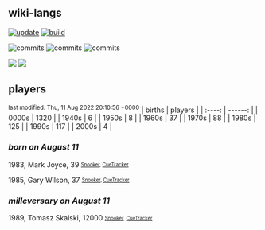 ## wiki-langs
[![update](https://github.com/dreamerminsk/wiki-langs/actions/workflows/update-tables.yml/badge.svg)](https://github.com/dreamerminsk/wiki-langs/actions/workflows/update-tables.yml)
[![build](https://github.com/dreamerminsk/wiki-langs/actions/workflows/build.yml/badge.svg)](https://github.com/dreamerminsk/wiki-langs/actions/workflows/build.yml)

![commits](https://img.shields.io/github/commit-activity/y/dreamerminsk/wiki-langs)
![commits](https://img.shields.io/github/commit-activity/m/dreamerminsk/wiki-langs)
![commits](https://img.shields.io/github/commit-activity/w/dreamerminsk/wiki-langs)

![](https://img.shields.io/github/languages/code-size/dreamerminsk/wiki-langs)
![](https://img.shields.io/github/repo-size/dreamerminsk/wiki-langs)

## players
<sup>last modified: Thu, 11 Aug 2022 20:10:56 +0000</sup>
| births | players |
| :----: | ------: |
| 0000s | 1320 |
| 1940s | 6 |
| 1950s | 8 |
| 1960s | 37 |
| 1970s | 88 |
| 1980s | 125 |
| 1990s | 117 |
| 2000s | 4 |

### ***born on August 11***
1983, Mark Joyce, 39 <sub><sup>[Snooker](http://www.snooker.org/res/index.asp?player=48), [CueTracker](http://cuetracker.net/Players/mark-joyce/)</sup></sub>

1985, Gary Wilson, 37 <sub><sup>[Snooker](http://www.snooker.org/res/index.asp?player=546), [CueTracker](http://cuetracker.net/Players/gary-wilson/)</sup></sub>


### ***milleversary on August 11***
1989, Tomasz Skalski, 12000 <sub><sup>[Snooker](http://www.snooker.org/res/index.asp?player=358), [CueTracker](http://cuetracker.net/Players/tomasz-skalski/)</sup></sub>




